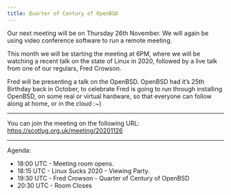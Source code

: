 ```yaml
---
title: Quarter of Century of OpenBSD
---
```


Our next meeting will be on Thursday 26th November. We will again be using video conference software to run a remote meeting.

This month we will be starting the meeting at 6PM, where we will be watching a recent talk on the state of Linux in 2020, followed by a live talk from one of our regulars, Fred Crowson.

Fred will be presenting a talk on the OpenBSD. OpenBSD had it’s 25th Birthday back in October, to celebrate Fred is going to run through installing OpenBSD, on some real or virtual hardware, so that everyone can follow along at home, or in the cloud :~)

---

You can join the meeting on the following URL: <a href="https://scotlug.org.uk/meeting/20201126">https://scotlug.org.uk/meeting/20201126</a>

---

Agenda:

 * 18:00 UTC - Meeting room opens.
 * 18:15 UTC - Linux Sucks 2020 - Viewing Party.
 * 19:30 UTC - Fred Crowson - Quarter of Century of OpenBSD
 * 20:30 UTC - Room Closes

